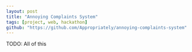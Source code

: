 ```yaml
---
layout: post
title: "Annoying Complaints System"
tags: [project, web, hackathon]
github: "https://github.com/Appropriately/annoying-complaints-system"
---
```


TODO: All of this